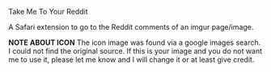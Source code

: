 Take Me To Your Reddit

A Safari extension to go to the Reddit comments of an imgur page/image.


**NOTE ABOUT ICON**
The icon image was found via a google images search.  I could not find the original source.  If this is your image and you do not want me to use it, please let me know and I will change it or at least give credit.